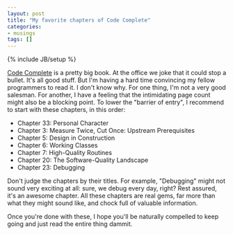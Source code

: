 ```yaml
---
layout: post
title: "My favorite chapters of Code Complete"
categories:
- musings
tags: []
---
```

{% include JB/setup %}

[Code Complete][book] is a pretty big book.
At the office we joke that it could stop a bullet.
It's all good stuff.
But I'm having a hard time convincing my fellow programmers to read it.
I don't know why.
For one thing, I'm not a very good salesman.
For another, I have a feeling that the intimidating page count might also be a blocking point.
To lower the "barrier of entry",
I recommend to start with these chapters,
in this order:

- Chapter 33: Personal Character
- Chapter 3: Measure Twice, Cut Once: Upstream Prerequisites
- Chapter 5: Design in Construction
- Chapter 6: Working Classes
- Chapter 7: High-Quality Routines
- Chapter 20: The Software-Quality Landscape
- Chapter 23: Debugging

Don't judge the chapters by their titles.
For example, "Debugging" might not sound very exciting at all:
sure, we debug every day, right?
Rest assured, it's an awesome chapter.
All these chapters are real gems,
far more than what they might sound like,
and chock full of valuable information.

Once you're done with these,
I hope you'll be naturally compelled to keep going and just read the entire thing dammit.

[book]: http://cc2e.com/


